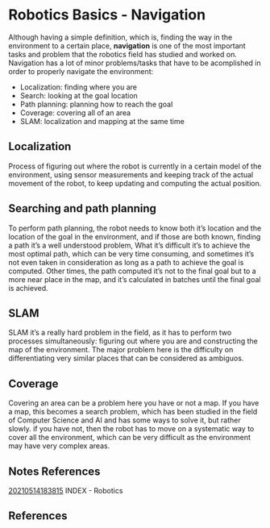 ---
---
# Robotics Basics - Navigation

Although having a simple definition, which is, finding the way in the
environment to a certain place, **navigation** is one of the most
important tasks and problem that the robotics field has studied and
worked on. Navigation has a lot of minor problems/tasks that have to be
acomplished in order to properly navigate the environment:

-   Localization: finding where you are
-   Search: looking at the goal location
-   Path planning: planning how to reach the goal
-   Coverage: covering all of an area
-   SLAM: localization and mapping at the same time

## Localization

Process of figuring out where the robot is currently in a certain model
of the environment, using sensor measurements and keeping track of the
actual movement of the robot, to keep updating and computing the actual
position.

## Searching and path planning

To perform path planning, the robot needs to know both it’s location and
the location of the goal in the environment, and if those are both
known, finding a path it’s a well understood problem, What it’s
difficult it’s to achieve the most optimal path, which can be very time
consuming, and sometimes it’s not even taken in consideration as long as
a path to achieve the goal is computed. Other times, the path computed
it’s not to the final goal but to a more near place in the map, and it’s
calculated in batches until the final goal is achieved.

## SLAM

SLAM it’s a really hard problem in the field, as it has to perform two
processes simultaneously: figuring out where you are and constructing
the map of the environment. The major problem here is the difficulty on
differentiating very similar places that can be considered as ambiguos.

## Coverage

Covering an area can be a problem here you have or not a map. If you
have a map, this becomes a search problem, which has been studied in the
field of Computer Science and AI and has some ways to solve it, but
rather slowly. if you have not, then the robot has to move on a
systematic way to cover all the environment, which can be very difficult
as the environment may have very complex areas.

## Notes References

[20210514183815](/notes/20210514183815) INDEX - Robotics

## References
